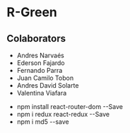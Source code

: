 # R-Green

## Colaborators

- Andres Narvaés
- Ederson Fajardo
- Fernando Parra
- Juan Camilo Tobon
- Andres David Solarte
- Valentina Viafara

* npm install react-router-dom --Save
* npm i redux react-redux --Save
* npm i md5 --save